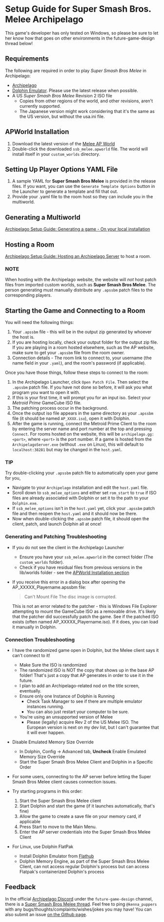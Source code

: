 # Setup Guide for Super Smash Bros. Melee Archipelago

This game's developer has only tested on Windows, so please be sure to let her know how that goes on other environments in the future-game-design thread below!

## Requirements

The following are required in order to play _Super Smash Bros Melee_ in Archipelago:

- [Archipelago](https://github.com/ArchipelagoMW/Archipelago/releases)
- [Dolphin Emulator](https://dolphin-emu.org/download/). Please use the latest release when possible.
- A US _Super Smash Bros Melee_ Revision 2 ISO file
  - Copies from other regions of the world, and other revisions, aren't currently supported. 
  - The Japanese version might work considering that it's the same as the US version, but without the usa.ini file.

## APWorld Installation

1. Download the latest version of the [Melee AP World](https://github.com/hopesgit/Archipelago-Melee/releases/latest)
2. Double-click the downloaded `ssb_melee.apworld` file. The world will install itself in your `custom_worlds` directory.

## Setting Up Player Options YAML File

1. A sample YAML for __Super Smash Bros Melee__ is provided in the release files. If you want, you can use the `Generate Template Options` button in the Launcher to generate a template and fill that out.
2. Provide your .yaml file to the room host so they can include you in the multiworld.

## Generating a Multiworld

[Archipelago Setup Guide: Generating a game - On your local installation](https://archipelago.gg/tutorial/Archipelago/setup/en#on-your-local-installation)

## Hosting a Room

[Archipelago Setup Guide: Hosting an Archipelago Server](https://archipelago.gg/tutorial/Archipelago/setup/en#hosting-an-archipelago-server) to host a room.

### NOTE

When hosting with the Archipelago website, the website will *not* host patch files from imported custom worlds, such as __Super Smash Bros Melee__.
The person generating must manually distribute any `.apssbm` patch files to the corresponding players.

## Starting the Game and Connecting to a Room

You will need the following things:

1. Your `.apssbm` file - this will be in the output zip generated by whoever the host is. 
2. If you are hosting locally, check your output folder for the output zip file. If you are playing in a room hosted elsewhere, such as the AP website, make sure to get your `.apssbm` file from the room owner. 
3. Connection details - The room link to connect to, your username (the name field in your `.yaml`), and the room's password (if applicable).

Once you have those things, follow these steps to connect to the room:

1. In the Archipelago Launcher, click `Open Patch File`. Then select the `.apssbm` patch file.
   If you have not done so before, it will ask you what program you want to open it with.
2. If this is your first time, it will prompt you for an input iso. Select your _Metroid Prime_ GameCube ISO file.
3. The patching process occur in the background.
4. Once the output iso file appears in the same directory as your `.apssbm` file (it should be named `AP_XXXX.iso`), open it with Dolphin.
5. After the game is running, connect the Metroid Prime Client to the room by entering the server name and port number at the top and pressing `Connect`.
   For rooms hosted on the website, this will be `archipelago.gg:<port>`, where `<port>` is the port number.
   If a game is hosted from the `ArchipelagoServer.exe` (without `.exe` on Linux), this will default to `localhost:38281` but may be changed in the `host.yaml`.

### TIP

Try double-clicking your `.apssbm` patch file to automatically open your game for you,
 - Navigate to your `Archipelago` installation and edit the `host.yaml` file.
 - Scroll down to `ssb_melee_options` and either set `rom_start` to `true` if ISO files are already associated with Dolphin or set it to the path to your `Dolphin.exe`.
 - If `ssb_melee_options` isn't in the `host.yaml` yet, click your `.apssbm` patch file and then reopen the `host.yaml` and it should now be there.
 - Now when double-clicking the `.apssbm` patch file, it should open the client, patch, and launch Dolphin all at once!

### Generating and Patching Troubleshooting

- If you do not see the client in the Archipelago Launcher
  - Ensure you have your `ssb_melee.apworld` in the correct folder (The `custom_worlds` folder).
  - Check if you have residual files from previous versions in the lib/worlds folder - see the [APWorld Installation section](#apworld-installation)
- If you receive this error in a dialog box after opening the AP_XXXXX_Playername.apssbm file:
  > Can't Mount File
  > The disc image is corrupted.

  This is not an error related to the patcher - this is Windows File Explorer attempting to mount the GameCube ISO as a removable drive. It's likely that the patcher did successfully patch the game.
  See if the patched ISO exists (often named AP_XXXXX_Playername.iso). If it does, you can load it manually in Dolphin.

### Connection Troubleshooting

* I have the randomized game open in Dolphin, but the Melee client says it can't connect to it!
  *  Make Sure the ISO is randomized
    * The randomized ISO is NOT the copy that shows up in the base AP folder! That's just a copy that AP generates in order to use it in the future.
    * I plan to add an Archipelago-related nod on the title screen, eventually.
  * Ensure only one Instance of Dolphin is Running
    * Check Task Manager to see if there are multiple emulator instances running.
    * You can also just restart your computer to be sure.
  * You're using an unsupported version of Melee
    * Please (legally) acquire Rev 2 of the US Melee ISO. The European version is next on my dev list, but I can't guarantee that it will ever happen. 

* Disable Emulated Memory Size Override
  * In Dolphin, Config -> Advanced tab, **Uncheck** Enable Emulated Memory Size Override
  * Start the Super Smash Bros Melee Client and Dolphin in a Specific Order

* For some users, connecting to the AP server before letting the Super Smash Bros Melee client causes connection issues.
  
* Try starting programs in this order:

  1. Start the Super Smash Bros Melee client
  2. Start Dolphin and start the game (if it launches automatically, that's fine)
  3. Allow the game to create a save file on your memory card, if applicable
  4. Press Start to move to the Main Menu.
  5. Enter the AP server credentials into the Super Smash Bros Melee Client

* For Linux, use Dolphin FlatPak
  * Install Dolphin Emulator from [Flathub](https://flathub.org/apps/org.DolphinEmu.dolphin-emu)
  * Dolphin Memory Engine, as part of the Super Smash Bros Melee Client, can not access regular Dolphin's process but can access Flatpak's containerized Dolphin's process

## Feedback

In the official [Archipelago Discord](https://discord.com/invite/8Z65BR2) under the `future-game-design` channel, there is a [Super Smash Bros Melee thread](https://discord.com/channels/731205301247803413/1179050965802942474).
Feel free to ping `@kenna_puppers` with any bugs/thoughts/complaints/wishes/jokes you may have!
You can also submit an issue [on the Github page](https://github.com/hopesgit/Archipelago-Melee/issues).